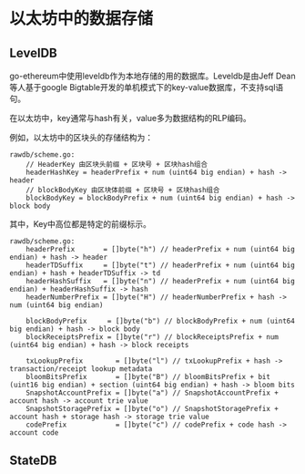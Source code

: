 # 以太坊中的数据存储

## LevelDB

go-ethereum中使用leveldb作为本地存储的用的数据库。Leveldb是由Jeff Dean等人基于google Bigtable开发的单机模式下的key-value数据库，不支持sql语句。

在以太坊中，key通常与hash有关，value多为数据结构的RLP编码。

例如，以太坊中的区块头的存储结构为：

    rawdb/scheme.go: 
        // HeaderKey 由区块头前缀 + 区块号 + 区块hash组合
        headerHashKey = headerPrefix + num (uint64 big endian) + hash -> header
        // blockBodyKey 由区块体前缀 + 区块号 + 区块hash组合
        blockBodyKey = blockBodyPrefix + num (uint64 big endian) + hash -> block body

其中，Key中高位都是特定的前缀标示。

    rawdb/scheme.go:
        headerPrefix       = []byte("h") // headerPrefix + num (uint64 big endian) + hash -> header
        headerTDSuffix     = []byte("t") // headerPrefix + num (uint64 big endian) + hash + headerTDSuffix -> td
        headerHashSuffix   = []byte("n") // headerPrefix + num (uint64 big endian) + headerHashSuffix -> hash
        headerNumberPrefix = []byte("H") // headerNumberPrefix + hash -> num (uint64 big endian)

        blockBodyPrefix     = []byte("b") // blockBodyPrefix + num (uint64 big endian) + hash -> block body
        blockReceiptsPrefix = []byte("r") // blockReceiptsPrefix + num (uint64 big endian) + hash -> block receipts

        txLookupPrefix        = []byte("l") // txLookupPrefix + hash -> transaction/receipt lookup metadata
        bloomBitsPrefix       = []byte("B") // bloomBitsPrefix + bit (uint16 big endian) + section (uint64 big endian) + hash -> bloom bits
        SnapshotAccountPrefix = []byte("a") // SnapshotAccountPrefix + account hash -> account trie value
        SnapshotStoragePrefix = []byte("o") // SnapshotStoragePrefix + account hash + storage hash -> storage trie value
        codePrefix            = []byte("c") // codePrefix + code hash -> account code

## StateDB

